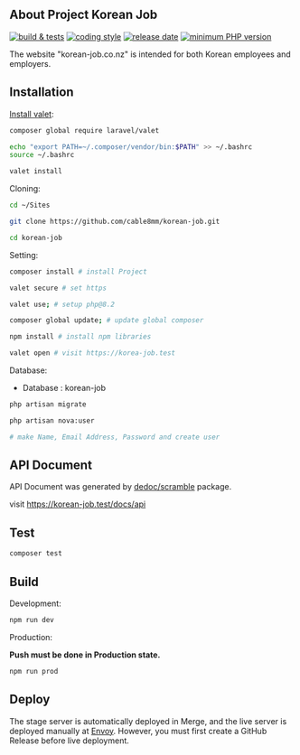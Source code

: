 ## About Project Korean Job

[![build & tests](https://github.com/cable8mm/korean-job/actions/workflows/tests.yml/badge.svg)](https://github.com/cable8mm/korean-job/actions/workflows/tests.yml)
[![coding style](https://github.com/cable8mm/korean-job/actions/workflows/coding-style-php.yml/badge.svg)](https://github.com/cable8mm/korean-job/actions/workflows/coding-style-php.yml)
[![release date](https://img.shields.io/github/release-date/cable8mm/korean-job)](https://github.com/cable8mm/korean-job/releases)
[![minimum PHP version](https://img.shields.io/badge/php-%3E%3D_8.2.0-8892BF.svg)](https://github.com/cable8mm/korean-job)

The website "korean-job.co.nz" is intended for both Korean employees and employers.

## Installation

[Install valet](https://laravel.com/docs/10.x/valet#installation):

```sh
composer global require laravel/valet

echo "export PATH=~/.composer/vendor/bin:$PATH" >> ~/.bashrc
source ~/.bashrc

valet install
```

Cloning:

```sh
cd ~/Sites

git clone https://github.com/cable8mm/korean-job.git

cd korean-job
```

Setting:

```sh
composer install # install Project

valet secure # set https

valet use; # setup php@8.2

composer global update; # update global composer

npm install # install npm libraries

valet open # visit https://korea-job.test
```

Database:

- Database : korean-job

```sh
php artisan migrate

php artisan nova:user

# make Name, Email Address, Password and create user
```

## API Document

API Document was generated by [dedoc/scramble](https://github.com/dedoc/scramble) package.

visit https://korean-job.test/docs/api

## Test

```sh
composer test
```

## Build

Development:

```sh
npm run dev
```

Production:

**Push must be done in Production state.**

```sh
npm run prod
```

## Deploy

The stage server is automatically deployed in Merge, and the live server is deployed manually at [Envoy](https://envoyer.io/). However, you must first create a GitHub Release before live deployment.
